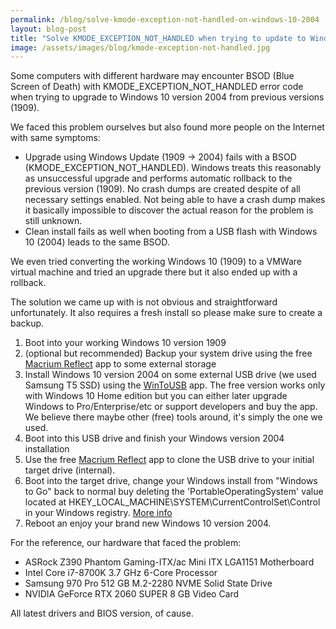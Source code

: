 ```yaml
---
permalink: /blog/solve-kmode-exception-not-handled-on-windows-10-2004
layout: blog-post
title: "Solve KMODE_EXCEPTION_NOT_HANDLED when trying to update to Windows 10 version 2004"
image: /assets/images/blog/kmode-exception-not-handled.jpg
---
```


Some computers with different hardware may encounter BSOD (Blue Screen of Death) with KMODE_EXCEPTION_NOT_HANDLED error code when trying to upgrade to Windows 10 version 2004 from previous versions (1909).

<!--more-->

We faced this problem ourselves but also found more people on the Internet with same symptoms: 

- Upgrade using Windows Update (1909 -> 2004) fails with a BSOD (KMODE_EXCEPTION_NOT_HANDLED). Windows treats this reasonably as unsuccessful upgrade and performs automatic rollback to the previous version (1909). No crash dumps are created despite of all necessary settings enabled. Not being able to have a crash dump makes it basically impossible to discover the actual reason for the problem is still unknown.
- Clean install fails as well when booting from a USB flash with Windows 10 (2004) leads to the same BSOD.

<p class="font-xs">
We even tried converting the working Windows 10 (1909) to a VMWare virtual machine and tried an upgrade there but it also ended up with a rollback.
</p>

The solution we came up with is not obvious and straightforward unfortunately. It also requires a fresh install so please make sure to create a backup.

1. Boot into your working Windows 10 version 1909
2. (optional but recommended) Backup your system drive using the free [Macrium Reflect](https://www.macrium.com/reflectfree) app to some external storage
3. Install Windows 10 version 2004 on some external USB drive (we used Samsung T5 SSD) using the [WinToUSB](https://www.easyuefi.com/wintousb/) app. The free version works only with Windows 10 Home edition but you can either later upgrade Windows to Pro/Enterprise/etc or support developers and buy the app. We believe there maybe other (free) tools around, it's simply the one we used.
4. Boot into this USB drive and finish your Windows version 2004 installation
5. Use the free [Macrium Reflect](https://www.macrium.com/reflectfree) app to clone the USB drive to your initial target drive (internal).
6. Boot into the target drive, change your Windows install from "Windows to Go" back to normal buy deleting the 'PortableOperatingSystem' value located at HKEY_LOCAL_MACHINE\SYSTEM\CurrentControlSet\Control in your Windows registry. [More info](https://social.technet.microsoft.com/Forums/en-US/af05f60a-4cb0-4561-b49f-71938dad6853/my-computer-thinks-its-a-windows-to-go-computer-but-its-not?forum=W8ITProWTG)
7. Reboot an enjoy your brand new Windows 10 version 2004. 

<div class="font-xs font-gray">

<p>For the reference, our hardware that faced the problem:</p>

<ul>
<li> ASRock Z390 Phantom Gaming-ITX/ac Mini ITX LGA1151 Motherboard</li>
<li> Intel Core i7-8700K 3.7 GHz 6-Core Processor</li>
<li> Samsung 970 Pro 512 GB M.2-2280 NVME Solid State Drive</li>
<li> NVIDIA GeForce RTX 2060 SUPER 8 GB Video Card</li>
</ul>

All latest drivers and BIOS version, of cause.

</div>